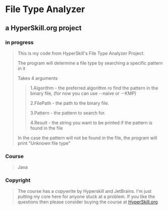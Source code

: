 # File Type Analyzer #
## a HyperSkill.org project ##
### in progress ###

> This is my code from HyperSkill's File Type Analyzer Project.
>
> The program will determine a file type by searching a specific pattern in it
>
> Takes 4 arguments
>
>> 1.Algorithm - the preferred algorithm ro find the pattern in the binary file, (for now you can use --naive or --KMP)
>>
>> 2.FilePath - the path to the binary file.
>>
>> 3.Pattern - the pattern to search for.
>>
>> 4.Result - the string you want to be printed if the pattern is found in the file
>
>
> In the case the pattern will not be found in the file,
> the program will print "Unknown file type"


### Course ###

> Java

### Copyright ###

> The course has a copywrite by Hyperskill and JetBrains. I'm just putting my core here for anyone stuck at a problem.
> If you like the questions then please consider buying the course at [HyperSkill.org](https://hyperskill.org/)
